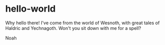 # hello-world

Why hello there! I've come from the world of Wesnoth, with great tales of Haldric and Yechnagoth. Won't you sit down with me for a spell?

Noah
